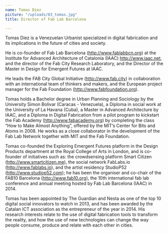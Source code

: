 ```yaml
---
name: Tomas Diez
picture: "/uploads/03_tomas.jpg"
title: Director of Fab Lab Barcelona

---
```

Tomas Diez is a Venezuelan Urbanist specialized in digital fabrication and its implications in the future of cities and society.

He is co-founder of Fab Lab Barcelona (http://www.fablabbcn.org) at the Institute for Advanced Architecture of Catalonia (IAAC)
http://www.iaac.net, and the director of the Fab City Research Laboratory, and the Director of the Master in Design for Emergent Futures at IAAC.

He leads the FAB City Global Initiative (http://www.fab.city) in collaboration with an international team of thinkers and makers,
and the European project manager for the Fab Foundation (http://www.fabfoundation.org).

Tomas holds a Bachelor degree in Urban Planning and Sociology by the University Simon Bolivar (Caracas - Venezuela),
a Diploma in social work at the University of La Havana (Cuba), a Master in Advanced Architecture by IAAC,
and a Diploma in Digital Fabrication from a pilot program to kickstart the Fab Academy (http://www.fabacademy.org) by
completing the class “How to Make Almost Anything”, offered by the MIT’s Center for Bits and Atoms in 2008.
He works as a close collaborator in the development of the Fab Lab Network together with MIT and the Fab Foundation.

Tomas co-founded the Exploring Emergent Futures platform in the Design Products department at the Royal College of Arts in London,
and is co-founder of initiatives such as: the crowdsensing platform Smart Citizen (http://www.smartcitizen.me),
the social network FabLabs.io (http://www.fablabs.io), and the artist residency StudioP52 (http://www.studiop52.com);
he has been the organiser and co-chair of the FAB10 Barcelona (http://www.fab10.org), the 10th international fab lab conference and annual meeting hosted by Fab Lab Barcelona (IAAC) in 2014.

Tomas has been appointed by The Guardian and Nesta as one of the top 10 digital social innovators to watch in 2013, and has been awarded by the Catalan ICT association as the entrepreneur of the year in 2014.
His research interests relate to the use of digital fabrication tools to transform the reality, and how the use of new technologies can change the way people consume, produce and relate with each other in cities.